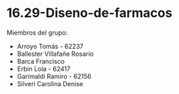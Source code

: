 # 16.29-Diseno-de-farmacos
Miembros del grupo:
- Arroyo Tomás - 62237
- Ballester Villafañe Rosario
- Barca Francisco
- Erbin Lola - 62417
- Garimaldi Ramiro - 62156
- Silveri Carolina Denise
